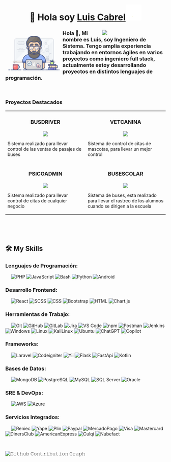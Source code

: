 <h1 align="center">👋 Hola soy <a href="https://github.com/LuisCabrel/LuisCabrel">Luis Cabrel<a><img src="https://github.com/Kathryn-Jie/Kathryn-Jie/blob/main/wave.gif" width="50px"/></h1>
<!-- <img src="https://raw.githubusercontent.com/berkeli/berkeli/main/assets/header.jpg" align="center" alt="berkeli header image"> -->
<img align="left" width = 180px src="https://raw.githubusercontent.com/Elanza-48/Elanza-48/41a4790484e268102dfdab2b7c59d440d3ffafab/resources/img/geek.gif"/>
<img align="right" src="https://media.giphy.com/media/SWoSkN6DxTszqIKEqv/giphy.gif" width = 200px>
  
<h3 align="left">Hola 👋, Mi nombre es Luis, soy Ingeniero de Sistema. Tengo amplia experiencia trabajando en entornos ágiles en varios proyectos como ingeniero full stack, actualmente estoy desarrollando proyectos en distintos lenguajes de programación.</h3>
&emsp;

### Proyectos Destacados


<table align="center">
<tr>
  <td width="50%">
    <h3 align="center">BUSDRIVER </h3>
    <div align="center">
      <a href="https://www.youtube.com/watch?v=ztlAyPuSTas">
       <img align="center" src="https://img.youtube.com/vi/ztlAyPuSTas/0.jpg" >
      </a>      
    </div>
    <p>Sistema realizado para llevar control de las ventas de pasajes de buses</p>
  </td>
  <td width="50%">
    <h3 align="center">VETCANINA </h3>
    <div align="center">
      <a href="https://www.youtube.com/watch?v=XYk8NsA4HFY">
       <img align="center" src="https://img.youtube.com/vi/XYk8NsA4HFY/0.jpg"  >        
      </a>
    </div>
    <p>Sistema de control de citas de mascotas, para llevar un mejor control</p>
  </td>
</tr>
<tr>
  <td width="50%">
    <h3 align="center">PSICOADMIN </h3>
    <div align="center" >
      <a href="https://www.youtube.com/watch?v=XoTeblvwuGI">
       <img align="center" src="https://img.youtube.com/vi/XoTeblvwuGI/0.jpg">
      </a>
    </div>
    <p>Sistema realizado para llevar control de citas de cualquier negocio</p>
  </td>
  <td width="50%">
    <h3 align="center">BUSESCOLAR </h3>
    <div align="center">
      <a href="https://www.youtube.com/watch?v=KcFjcnE2usU">
       <img align="center" src="https://img.youtube.com/vi/KcFjcnE2usU/0.jpg" >
      </a>
    </div>
    <p>Sistema de buses, esta realizado para llevar el rastreo de los alumnos cuando se dirigen a la escuela</p>
  </td>
</tr>
</table>

<br/> 
 
&emsp;

## 🛠️ My Skills

### Lenguajes de Programación:
&emsp;
![PHP](https://img.shields.io/badge/-PHP-000?&logo=PHP)
![JavaScript](https://img.shields.io/badge/-JavaScript-000?&logo=JavaScript)
![Bash](https://img.shields.io/badge/-Bash-000?&logo=GNU-Bash)
![Python](https://img.shields.io/badge/-Python-000?&logo=Python)
![Android](https://img.shields.io/badge/-Android-000?&logo=Android)
<!--
![TypeScript](https://img.shields.io/badge/-TypeScript-000?&logo=TypeScript&logoColor=007ACC)
![GO](https://img.shields.io/badge/-GO-000?&logo=Go)
![GraphQL](https://img.shields.io/badge/-GraphQL-000?&logo=GraphQL)
![HCL](https://img.shields.io/badge/-HCL-000?&logo=HCL)
![APEX](https://img.shields.io/badge/-APEX-000?&logo=Salesforce)
![LWC](https://img.shields.io/badge/-LWC-000?&logo=Salesforce)
![PHP](https://img.shields.io/badge/-PHP-000?&logo=PHP)
![PineScript](https://img.shields.io/badge/-PineScript-000?&logo=TradingView)
-->

### Desarrollo Frontend:
&emsp;
![React](https://img.shields.io/badge/-React-000?&logo=React)
![SCSS](https://img.shields.io/badge/-SCSS-000?&logo=Sass)
![CSS](https://img.shields.io/badge/-CSS-000?&logo=CSS3)
![Bootstrap](https://img.shields.io/badge/-Bootstrap-000?&logo=Bootstrap)
![HTML](https://img.shields.io/badge/-HTML-000?&logo=HTML5)
![Chart.js](https://img.shields.io/badge/-Chart.js-000?&logo=Chart.js)
<!--
![Redux](https://img.shields.io/badge/-Redux-000?&logo=Redux)
![Next.js](https://img.shields.io/badge/-Next.js-000?&logo=Next.js)
![Material-UI](https://img.shields.io/badge/-Material--UI-000?&logo=Material-UI)
![Chakra UI](https://img.shields.io/badge/-Chakra%20UI-000?&logo=Chakra-UI)
-->
### Herramientas de Trabajo:
&emsp;
![Git](https://img.shields.io/badge/-Git-000?&logo=Git)
![GitHub](https://img.shields.io/badge/-GitHub-000?&logo=GitHub)
![GitLab](https://img.shields.io/badge/-GitLab-000?&logo=GitLab)
![Jira](https://img.shields.io/badge/-Jira-000?&logo=Jira)
![VS Code](https://img.shields.io/badge/-VS%20Code-000?&logo=Visual-Studio-Code)
![npm](https://img.shields.io/badge/-npm-000?&logo=npm)
![Postman](https://img.shields.io/badge/-Postman-000?&logo=Postman)
![Jenkins](https://img.shields.io/badge/-Jenkins-000?&logo=Jenkins)
![Windows](https://img.shields.io/badge/-Windows-000?&logo=Windows)
![Linux](https://img.shields.io/badge/-Linux-000?&logo=Linux)
![KaliLinux](https://img.shields.io/badge/-KaliLinux-000?&logo=KaliLinux)
![Ubuntu](https://img.shields.io/badge/-Ubuntu-000?&logo=Ubuntu)
![ChatGPT](https://img.shields.io/badge/-ChatGPT-000?&logo=ChatGPT)
![Copilot](https://img.shields.io/badge/-Copilot-000?&logo=Copilot)
<!--
![Docker](https://img.shields.io/badge/-Docker-000?&logo=Docker)
![Jest](https://img.shields.io/badge/-Jest-000?&logo=Jest)
![Cypress](https://img.shields.io/badge/-Cypress-000?&logo=Cypress)
-->

### Frameworks: 
&emsp;
![Laravel](https://img.shields.io/badge/-Laravel-000?&logo=Laravel)
![Codeigniter](https://img.shields.io/badge/-Codeigniter-000?&logo=Codeigniter)
![Yii](https://img.shields.io/badge/-Yii-000?&logo=Yii)
![Flask](https://img.shields.io/badge/-Flask-000?&logo=Flask)
![FastApi](https://img.shields.io/badge/-FastApi-000?&logo=FastApi)
![Kotlin](https://img.shields.io/badge/-Kotlin-000?&logo=Kotlin)
<!--
![Hasura](https://img.shields.io/badge/-Hasura-000?&logo=Hasura)
![Auth0](https://img.shields.io/badge/-Auth0-000?&logo=Auth0)
![Serverless](https://img.shields.io/badge/-Serverless-000?&logo=Serverless)
-->

### Bases de Datos:
&emsp;
![MongoDB](https://img.shields.io/badge/-MongoDB-000?&logo=MongoDB)
![PostgreSQL](https://img.shields.io/badge/-PostgreSQL-000?&logo=PostgreSQL)
![MySQL](https://img.shields.io/badge/-MySQL-000?&logo=MySQL)
![SQL Server](https://img.shields.io/badge/-SQL%20Server-000?&logo=SQL-Server)
![Oracle](https://img.shields.io/badge/-Oracle-000?&logo=Oracle)
<!-- 
![Redis](https://img.shields.io/badge/-Redis-000?&logo=Redis)
![SQLite](https://img.shields.io/badge/-SQLite-000?&logo=SQLite)
-->

### SRE & DevOps:
&emsp;
![AWS](https://img.shields.io/badge/-AWS-000?&logo=Amazon-AWS)
![Azure](https://img.shields.io/badge/-Azure-000?&logo=Microsoft-Azure)
<!--
![Terraform](https://img.shields.io/badge/-Terraform-000?&logo=Terraform)
![Kubernetes](https://img.shields.io/badge/-Kubernetes-000?&logo=Kubernetes)
![Consul](https://img.shields.io/badge/-Consul-000?&logo=Consul)
![Prometheus](https://img.shields.io/badge/-Prometheus-000?&logo=Prometheus)
![Grafana](https://img.shields.io/badge/-Grafana-000?&logo=Grafana)
![Nginx](https://img.shields.io/badge/-Nginx-000?&logo=Nginx)
![Chef](https://img.shields.io/badge/-Chef-000?&logo=Chef)
-->
### Servicios Integrados: 
&emsp;
![Reniec](https://img.shields.io/badge/-Reniec-000?&logo=Reniec)
![Yape](https://img.shields.io/badge/-Yape-000?&logo=Yape)
![Plin](https://img.shields.io/badge/-Plin-000?&logo=Plin)
![Paypal](https://img.shields.io/badge/-Paypal-000?&logo=Paypal)
![MercadoPago](https://img.shields.io/badge/-MercadoPago-000?&logo=MercadoPago)
![Visa](https://img.shields.io/badge/-Visa-000?&logo=Visa)
![Mastercard](https://img.shields.io/badge/-Mastercard-000?&logo=Mastercard)
![DinersClub](https://img.shields.io/badge/-DinersClub-000?&logo=DinersClub)
![AmericanExpress](https://img.shields.io/badge/-AmericanExpress-000?&logo=AmericanExpress)
![Culqi](https://img.shields.io/badge/-Culqi-000?&logo=Culqi)
![Nubefact](https://img.shields.io/badge/-Nubefact-000?&logo=Nubefact)


&emsp;

![𝙶𝚒𝚝𝚑𝚞𝚋 𝙲𝚘𝚗𝚝𝚛𝚒𝚋𝚞𝚝𝚒𝚘𝚗 𝙶𝚛𝚊𝚙𝚑](https://github.com/LuisCabrel/LuisCabrel/blob/main/github-contribution-grid-snake.svg)

<br/>
<!--
**LuisCabrel/LuisCabrel** is a ✨ _special_ ✨ repository because its `README.md` (this file) appears on your GitHub profile.

Here are some ideas to get you started:

- 🔭 I’m currently working on ...
- 🌱 I’m currently learning ...
- 👯 I’m looking to collaborate on ...
- 🤔 I’m looking for help with ...
- 💬 Ask me about ...
- 📫 How to reach me: ...
- 😄 Pronouns: ...
- ⚡ Fun fact: ...
-->
